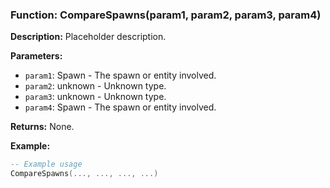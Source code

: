### Function: CompareSpawns(param1, param2, param3, param4)

**Description:**
Placeholder description.

**Parameters:**
- `param1`: Spawn - The spawn or entity involved.
- `param2`: unknown - Unknown type.
- `param3`: unknown - Unknown type.
- `param4`: Spawn - The spawn or entity involved.

**Returns:** None.

**Example:**

```lua
-- Example usage
CompareSpawns(..., ..., ..., ...)
```
